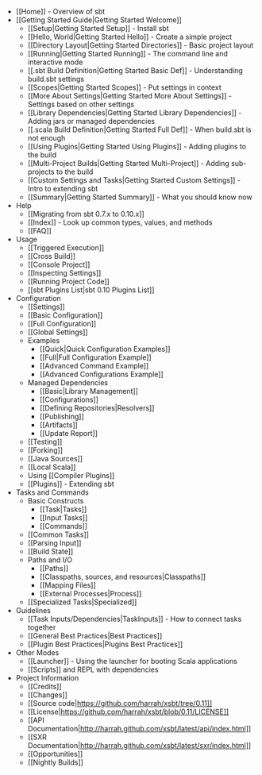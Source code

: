 * [[Home]] - Overview of sbt
* [[Getting Started Guide|Getting Started Welcome]]
    * [[Setup|Getting Started Setup]] - Install sbt
    * [[Hello, World|Getting Started Hello]] - Create a simple project
    * [[Directory Layout|Getting Started Directories]] - Basic project layout
    * [[Running|Getting Started Running]] - The command line and interactive mode
    * [[.sbt Build Definition|Getting Started Basic Def]] - Understanding build.sbt settings
    * [[Scopes|Getting Started Scopes]] - Put settings in context
    * [[More About Settings|Getting Started More About Settings]] - Settings based on other settings
    * [[Library Dependencies|Getting Started Library Dependencies]] - Adding jars or managed dependencies
    * [[.scala Build Definition|Getting Started Full Def]] - When build.sbt is not enough
    * [[Using Plugins|Getting Started Using Plugins]] - Adding plugins to the build
    * [[Multi-Project Builds|Getting Started Multi-Project]] - Adding sub-projects to the build
    * [[Custom Settings and Tasks|Getting Started Custom Settings]] - Intro to extending sbt
    * [[Summary|Getting Started Summary]] - What you should know now
* Help
    * [[Migrating from sbt 0.7.x to 0.10.x]]
    * [[Index]] - Look up common types, values, and methods
    * [[FAQ]]
* Usage
    * [[Triggered Execution]]
    * [[Cross Build]]
    * [[Console Project]]
    * [[Inspecting Settings]]
    * [[Running Project Code]]
    * [[sbt Plugins List|sbt 0.10 Plugins List]]
* Configuration
    * [[Settings]]
    * [[Basic Configuration]]
    * [[Full Configuration]]
    * [[Global Settings]]
    * Examples
        * [[Quick|Quick Configuration Examples]]
        * [[Full|Full Configuration Example]]
        * [[Advanced Command Example]]
        * [[Advanced Configurations Example]]
    * Managed Dependencies
        * [[Basic|Library Management]]
        * [[Configurations]]
        * [[Defining Repositories|Resolvers]]
        * [[Publishing]]
        * [[Artifacts]]
        * [[Update Report]]
    * [[Testing]]
    * [[Forking]]
    * [[Java Sources]]
    * [[Local Scala]]
    * Using [[Compiler Plugins]]
    * [[Plugins]] - Extending sbt
* Tasks and Commands
    * Basic Constructs
        * [[Task|Tasks]]
        * [[Input Tasks]]
        * [[Commands]]
    * [[Common Tasks]]
    * [[Parsing Input]]
    * [[Build State]]
    * Paths and I/O
        * [[Paths]]
        * [[Classpaths, sources, and resources|Classpaths]]
        * [[Mapping Files]]
        * [[External Processes|Process]]
    * [[Specialized Tasks|Specialized]]
* Guidelines
    * [[Task Inputs/Dependencies|TaskInputs]] - How to connect tasks together
    * [[General Best Practices|Best Practices]]
    * [[Plugin Best Practices|Plugins Best Practices]]
* Other Modes
    * [[Launcher]] - Using the launcher for booting Scala applications
    * [[Scripts]] and REPL with dependencies
* Project Information
    * [[Credits]]
    * [[Changes]]
    * [[Source code|https://github.com/harrah/xsbt/tree/0.11]]
    * [[License|https://github.com/harrah/xsbt/blob/0.11/LICENSE]]
    * [[API Documentation|http://harrah.github.com/xsbt/latest/api/index.html]]
    * [[SXR Documentation|http://harrah.github.com/xsbt/latest/sxr/index.html]]
    * [[Opportunities]]
    * [[Nightly Builds]]
